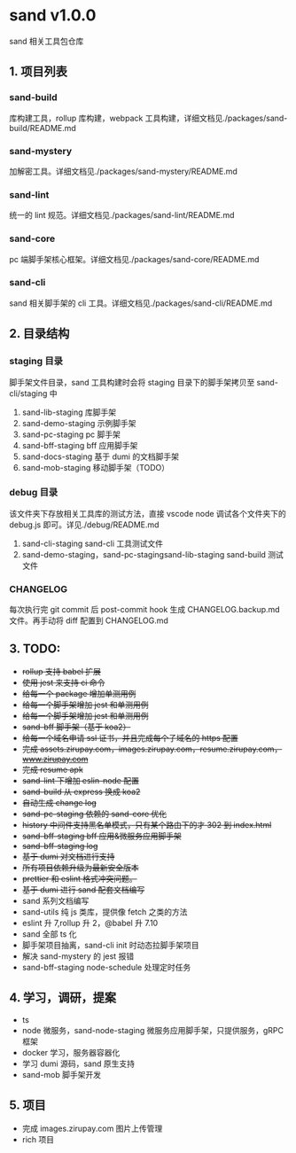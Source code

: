 # sand v1.0.0

sand 相关工具包仓库

## 1. 项目列表

### sand-build

库构建工具，rollup 库构建，webpack 工具构建，详细文档见./packages/sand-build/README.md

### sand-mystery

加解密工具。详细文档见./packages/sand-mystery/README.md

### sand-lint

统一的 lint 规范。详细文档见./packages/sand-lint/README.md

### sand-core

pc 端脚手架核心框架。详细文档见./packages/sand-core/README.md

### sand-cli

sand 相关脚手架的 cli 工具。详细文档见./packages/sand-cli/README.md

## 2. 目录结构

### staging 目录

脚手架文件目录，sand 工具构建时会将 staging 目录下的脚手架拷贝至 sand-cli/staging 中

1. sand-lib-staging 库脚手架
2. sand-demo-staging 示例脚手架
3. sand-pc-staging pc 脚手架
4. sand-bff-staging bff 应用脚手架
5. sand-docs-staging 基于 dumi 的文档脚手架
6. sand-mob-staging 移动脚手架（TODO）

### debug 目录

该文件夹下存放相关工具库的测试方法，直接 vscode node 调试各个文件夹下的 debug.js 即可。详见./debug/README.md

1. sand-cli-staging sand-cli 工具测试文件
2. sand-demo-staging，sand-pc-stagingsand-lib-staging sand-build 测试文件

### CHANGELOG

每次执行完 git commit 后 post-commit hook 生成 CHANGELOG.backup.md 文件。再手动将 diff 配置到 CHANGELOG.md

## 3. TODO:

- ~~rollup 支持 babel 扩展~~
- ~~使用 jest 来支持 ci 命令~~
- ~~给每一个 package 增加单测用例~~
- ~~给每一个脚手架增加 jest 和单测用例~~
- ~~给每一个脚手架增加 jest 和单测用例~~
- ~~sand-bff 脚手架（基于 koa2）~~
- ~~给每一个域名申请 ssl 证书，并且完成每个子域名的 https 配置~~
- ~~完成 assets.zirupay.com，images.zirupay.com，resume.zirupay.com，www.zirupay.com~~
- ~~完成 resume apk~~
- ~~sand-lint 下增加 eslin-node 配置~~
- ~~sand-build 从 express 换成 koa2~~
- ~~自动生成 change log~~
- ~~sand-pc-staging 依赖的 sand-core 优化~~
- ~~history 中间件支持黑名单模式，只有某个路由下的才 302 到 index.html~~
- ~~sand-bff-staging bff 应用&微服务应用脚手架~~
- ~~sand-bff-staging log~~
- ~~基于 dumi 对文档进行支持~~
- ~~所有项目依赖升级为最新安全版本~~
- ~~prettier 和 eslint 格式冲突问题。~~
- ~~基于 dumi 进行 sand 配套文档编写~~
- sand 系列文档编写
- sand-utils 纯 js 类库，提供像 fetch 之类的方法
- eslint 升 7,rollup 升 2，@babel 升 7.10
- sand 全部 ts 化
- 脚手架项目抽离，sand-cli init 时动态拉脚手架项目
- 解决 sand-mystery 的 jest 报错
- sand-bff-staging node-schedule 处理定时任务

## 4. 学习，调研，提案

- ts
- node 微服务，sand-node-staging 微服务应用脚手架，只提供服务，gRPC 框架
- docker 学习，服务器容器化
- 学习 dumi 源码，sand 原生支持
- sand-mob 脚手架开发

## 5. 项目

- 完成 images.zirupay.com 图片上传管理
- rich 项目
